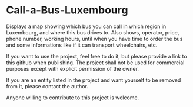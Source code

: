 # Call-a-Bus-Luxembourg
Displays a map showing which bus you can call in which region in Luxembourg, and where this bus drives to.
Also shows, operator, price, phone number, working hours, until when you have time to order the bus and some informations like if it can transport wheelchairs, etc.
<br>


If you want to use the project, feel free to do it, but please provide a link to this github when publishing.
The project shall not be used for commercial purposes except with explicit permission of the owner.

If you are an entity listed in the project and want yourself to be removed from it, please contact the author.

Anyone willing to contribute to this project is welcome.

